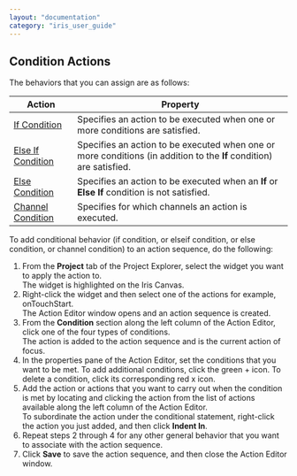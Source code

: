 ```yaml
---
layout: "documentation"
category: "iris_user_guide"
---
```

                         


Condition Actions
-----------------

The behaviors that you can assign are as follows:

  
| Action | Property |
| --- | --- |
| [If Condition](#Conditio) | Specifies an action to be executed when one or more conditions are satisfied. |
| [Else If Condition](#Conditio) | Specifies an action to be executed when one or more conditions (in addition to the **If** condition) are satisfied. |
| [Else Condition](#Conditio) | Specifies an action to be executed when an **If** or **Else If** condition is not satisfied. |
| [Channel Condition](#Conditio) | Specifies for which channels an action is executed. |

To add conditional behavior (if condition, or elseif condition, or else condition, or channel condition) to an action sequence, do the following:

1.  From the **Project** tab of the Project Explorer, select the widget you want to apply the action to.    
    The widget is highlighted on the Iris Canvas.
2.  Right-click the widget and then select one of the actions for example, onTouchStart.  
    The Action Editor window opens and an action sequence is created.
3.  From the **Condition** section along the left column of the Action Editor, click one of the four types of conditions.  
    The action is added to the action sequence and is the current action of focus.
4.  In the properties pane of the Action Editor, set the conditions that you want to be met. To add additional conditions, click the green + icon. To delete a condition, click its corresponding red x icon.
5.  Add the action or actions that you want to carry out when the condition is met by locating and clicking the action from the list of actions available along the left column of the Action Editor.  
    To subordinate the action under the conditional statement, right-click the action you just added, and then click **Indent In**.
6.  Repeat steps 2 through 4 for any other general behavior that you want to associate with the action sequence.
7.  Click **Save** to save the action sequence, and then close the Action Editor window.
